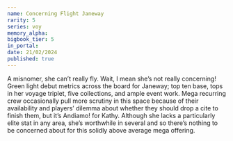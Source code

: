 ```yaml
---
name: Concerning Flight Janeway
rarity: 5
series: voy
memory_alpha:
bigbook_tier: 5
in_portal:
date: 21/02/2024
published: true
---
```


A misnomer, she can’t really fly. Wait, I mean she’s not really concerning! Green light debut metrics across the board for Janeway; top ten base, tops in her voyage triplet, five collections, and ample event work. Mega recurring crew occasionally pull more scrutiny in this space because of their availability and players’ dilemma about whether they should drop a cite to finish them, but it’s Andiamo! for Kathy. Although she lacks a particularly elite stat in any area, she’s worthwhile in several and so there’s nothing to be concerned about for this solidly above average mega offering.

